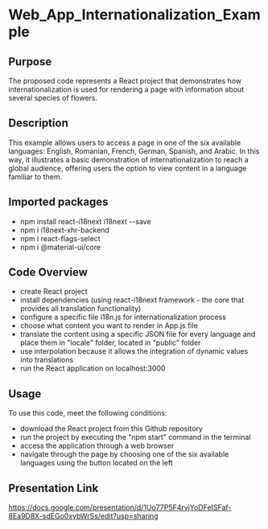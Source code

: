 # Web_App_Internationalization_Example
## Purpose
The proposed code represents a React project that demonstrates how internationalization is used for rendering a page with information about several species of flowers.
## Description
This example allows users to access a page in one of the six available languages: English, Romanian, French, German, Spanish, and Arabic. In this way, it illustrates a basic demonstration of internationalization to reach a global audience, offering users the option to view content in a language familiar to them.
## Imported packages
* npm install react-i18next i18next --save
* npm i i18next-xhr-backend
* npm i react-flags-select
* npm i @material-ui/core
## Code Overview
* create React project
* install dependencies (using react-i18next framework - the core that provides all translation functionality)
* configure a specific file i18n.js for internationalization process
* choose what content you want to render in App.js file
* translate the content using a specific JSON file for every language and place them in "locale" folder, located in "public" folder
* use interpolation because it allows the integration of dynamic values into translations
* run the React application on localhost:3000
## Usage
To use this code, meet the following conditions:
* download the React project from this Github repository
* run the project by executing the "npm start" command in the terminal
* access the application through a web browser
* navigate through the page by choosing one of the six available languages using the button located on the left
## Presentation Link
https://docs.google.com/presentation/d/1Uo77P5F4rvjYoDFeISFaf-8Ea9D8X-sdEGo0xybWrSs/edit?usp=sharing

